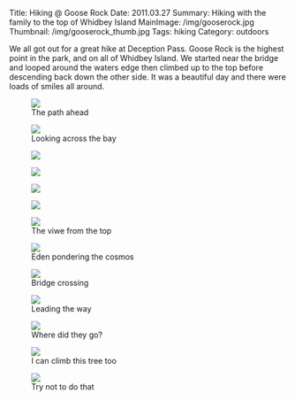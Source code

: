 Title: Hiking @ Goose Rock
Date: 2011.03.27
Summary: Hiking with the family to the top of Whidbey Island
MainImage: /img/gooserock.jpg
Thumbnail: /img/gooserock_thumb.jpg
Tags: hiking
Category: outdoors

We all got out for a great hike at Deception Pass. Goose Rock is the highest point in the park, and on all of Whidbey Island. We started near the bridge and looped around the waters edge then climbed up to the top before descending back down the other side. It was a beautiful day and there were loads of smiles all around.

<p>
<figure><img src="/img/outdoors/gooserock/path.jpg" class="largeimg" />
<figcaption>The path ahead<figcaption>
</figure>
</p>

<p>
<figure><img src="/img/outdoors/gooserock/bay.jpg" class="largeimg" />
<figcaption>Looking across the bay<figcaption>
</figure>
</p>

<p>
<figure><img src="/img/outdoors/gooserock/yellow.jpg" class="largeimg" />
<figcaption><figcaption>
</figure>
</p>
<p>
<figure><img src="/img/outdoors/gooserock/weirdtree.jpg" class="largeimg" />
<figcaption><figcaption>
</figure>
</p>
<p>
<figure><img src="/img/outdoors/gooserock/fungus.jpg" class="largeimg" />
<figcaption><figcaption>
</figure>
</p>
<p>
<figure><img src="/img/outdoors/gooserock/moss.jpg" class="largeimg" />
<figcaption><figcaption>
</figure>
</p>

<p>
<figure><img src="/img/outdoors/gooserock/fromthetop.jpg" class="largeimg" />
<figcaption>The viwe from the top<figcaption>
</figure>
</p>

<p>
<figure><img src="/img/outdoors/gooserock/eden.jpg" class="largeimg" />
<figcaption>Eden pondering the cosmos<figcaption>
</figure>
</p>

<p>
<figure><img src="/img/outdoors/gooserock/bridge.jpg" class="largeimg" />
<figcaption>Bridge crossing<figcaption>
</figure>
</p>

<p>
<figure><img src="/img/outdoors/gooserock/leading.jpg" class="largeimg" />
<figcaption>Leading the way<figcaption>
</figure>
</p>

<p>
<figure><img src="/img/outdoors/gooserock/where.jpg" class="largeimg" />
<figcaption>Where did they go?<figcaption>
</figure>
</p>

<p>
<figure><img src="/img/outdoors/gooserock/inatree.jpg" class="largeimg" />
<figcaption>I can climb this tree too<figcaption>
</figure>
</p>

<p>
<figure><img src="/img/outdoors/gooserock/deadly.jpg" class="largeimg" />
<figcaption>Try not to do that<figcaption>
</figure>
</p>
